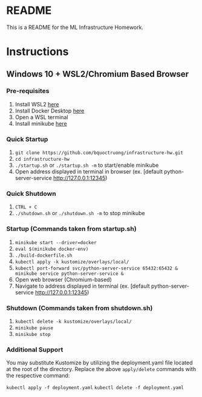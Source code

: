 # README

This is a README for the ML Infrastructure Homework.

# Instructions

## Windows 10 + WSL2/Chromium Based Browser

### Pre-requisites
1. Install WSL2 [here](https://learn.microsoft.com/en-us/windows/wsl/install)
2. Install Docker Desktop [here](https://desktop.docker.com/win/main/amd64/Docker%20Desktop%20Installer.exe?utm_source=docker&utm_medium=webreferral&utm_campaign=dd-smartbutton&utm_location=module)
3. Open a WSL terminal
4. Install minikube [here](https://minikube.sigs.k8s.io/docs/start/)

### Quick Startup
1. `git clone https://github.com/bquoctruong/infrastructure-hw.git`
2. `cd infrastructure-hw`
3. `./startup.sh` or `./startup.sh -m` to start/enable minikube
4. Open address displayed in terminal in browser (ex. [default python-server-service  http://127.0.0.1:12345)

### Quick Shutdown
1. `CTRL + C`
2. `./shutdown.sh` or `./shutdown.sh -m` to stop minikube

### Startup (Commands taken from startup.sh)
1. `minikube start --driver=docker`
2. `eval $(minikube docker-env)`
3. `./build-dockerfile.sh`
4. `kubectl apply -k kustomize/overlays/local/`
5. `kubectl port-forward svc/python-server-service 65432:65432 & minikube service python-server-service &`
6. Open web browser (Chromium-based)
7. Navigate to address displayed in terminal (ex. [default python-server-service  http://127.0.0.1:12345)

### Shutdown (Commands taken from shutdown.sh)
1. `kubectl delete -k kustomize/overlays/local/`
2. `minikube pause`
3. `minikube stop`

### Additional Support
You may substitute Kustomize by utilizing the deployment.yaml file located at the root of the directory. Replace the above `apply/delete` commands with the respective command:

`kubectl apply -f deployment.yaml`
`kubectl delete -f deployment.yaml`
